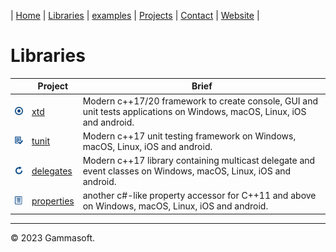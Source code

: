 | [Home](home.md) | [Libraries](libraries.md) | [examples](examples.md) | [Projects](https://sourceforge.net/u/gammasoft71) | [Contact](contact.md) | [Website](https://gammasoft71.wixsite.com/gammasoft) |

# Libraries

|                                                                                                 | Project                                                                       | Brief                                                                                                                   |
|-------------------------------------------------------------------------------------------------|-------------------------------------------------------------------------------|-------------------------------------------------------------------------------------------------------------------------|
| [![](pictures/xtd.png)](https://github.com/gammasoft71/xtd//tree/master/README.md)              | [xtd](https://github.com/gammasoft71/xtd/tree/master/README.md)               | Modern c++17/20 framework to create console, GUI and unit tests applications on Windows, macOS, Linux, iOS and android. |
| [![](pictures/tunit.png)](https://github.com/gammasoft71/tunit/tree/master/README.md)           | [tunit](https://github.com/gammasoft71/tunit/tree/master/README.md)           | Modern c++17 unit testing framework on Windows, macOS, Linux, iOS and android.                                          |
| [![](pictures/delegates.png)](https://github.com/gammasoft71/delegates/tree/master/README.md)   | [delegates](https://github.com/gammasoft71/delegates/tree/master/README.md)   | Modern c++17 library containing multicast delegate and event classes on Windows, macOS, Linux, iOS and android.         |
| [![](pictures/properties.png)](https://github.com/gammasoft71/properties/tree/master/README.md) | [properties](https://github.com/gammasoft71/properties/tree/master/README.md) | another c#-like property accessor for C++11 and above on Windows, macOS, Linux, iOS and android.                        |

______________________________________________________________________________________________

© 2023 Gammasoft.
